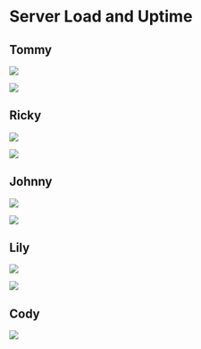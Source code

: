 # Server Load and Uptime

## Tommy

![](https://heliohost.org/load/server_load_t.gif)

![](https://heliohost.org/load/server_uptime_t.gif)

## Ricky

![](https://www.heliohost.org/load/server_load_s.gif)

![](https://www.heliohost.org/load/server_uptime_s.gif)

## Johnny

![](https://www.heliohost.org/load/server_load_j.gif)

![](https://www.heliohost.org/load/server_uptime_j.gif)

## Lily

![](https://www.heliohost.org/load/server_load_l.gif)

![](https://www.heliohost.org/load/server_uptime_l.gif)

## Cody

![](https://www.heliohost.org/load/server_load_c.gif)

